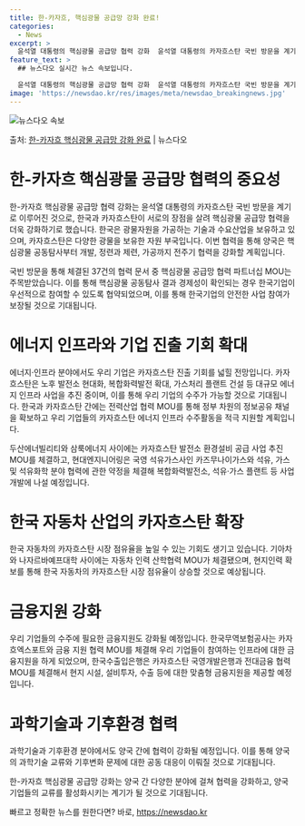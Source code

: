 ```yaml
---
title: 한-카자흐, 핵심광물 공급망 강화 완료!
categories:
  - News
excerpt: >
  윤석열 대통령의 핵심광물 공급망 협력 강화  윤석열 대통령의 카자흐스탄 국빈 방문을 계기로, 우리나라와 카자…
feature_text: >
  ## 뉴스다오 실시간 뉴스 속보입니다.

  윤석열 대통령의 핵심광물 공급망 협력 강화  윤석열 대통령의 카자흐스탄 국빈 방문을 계기로, 우리나라와 카자…
image: 'https://newsdao.kr/res/images/meta/newsdao_breakingnews.jpg'
---
```


![뉴스다오 속보](https://newsdao.kr/res/images/meta/newsdao_breakingnews.jpg)

<p>출처: <a href="https://newsdao.kr/4225" rel="dofollow">한-카자흐 핵심광물 공급망 강화 완료</a> | 뉴스다오</p>

한-카자흐 핵심광물 공급망 협력의 중요성
=======================================
한-카자흐 핵심광물 공급망 협력 강화는 윤석열 대통령의 카자흐스탄 국빈 방문을 계기로 이루어진 것으로, 한국과 카자흐스탄이 서로의 장점을 살려 핵심광물 공급망 협력을 더욱 강화하기로 했습니다. 한국은 광물자원을 가공하는 기술과 수요산업을 보유하고 있으며, 카자흐스탄은 다양한 광물을 보유한 자원 부국입니다. 이번 협력을 통해 양국은 핵심광물 공동탐사부터 개발, 정련과 제련, 가공까지 전주기 협력을 강화할 계획입니다.

국빈 방문을 통해 체결된 37건의 협력 문서 중 핵심광물 공급망 협력 파트너십 MOU는 주목받았습니다. 이를 통해 핵심광물 공동탐사 결과 경제성이 확인되는 경우 한국기업이 우선적으로 참여할 수 있도록 협약되었으며, 이를 통해 한국기업의 안전한 사업 참여가 보장될 것으로 기대됩니다.

에너지 인프라와 기업 진출 기회 확대
=======================================
에너지·인프라 분야에서도 우리 기업은 카자흐스탄 진출 기회를 넓힐 전망입니다. 카자흐스탄은 노후 발전소 현대화, 복합화력발전 확대, 가스처리 플랜트 건설 등 대규모 에너지 인프라 사업을 추진 중이며, 이를 통해 우리 기업의 수주가 가능할 것으로 기대됩니다. 한국과 카자흐스탄 간에는 전력산업 협력 MOU를 통해 정부 차원의 정보공유 채널을 확보하고 우리 기업들의 카자흐스탄 에너지 인프라 수주활동을 적극 지원할 계획입니다.

두산에너빌리티와 삼룩에너지 사이에는 카자흐스탄 발전소 환경설비 공급 사업 추진 MOU를 체결하고, 현대엔지니어링은 국영 석유가스사인 카즈무나이가스와 석유, 가스 및 석유화학 분야 협력에 관한 약정을 체결해 복합화력발전소, 석유·가스 플랜트 등 사업 개발에 나설 예정입니다.

한국 자동차 산업의 카자흐스탄 확장
========================================
한국 자동차의 카자흐스탄 시장 점유율을 높일 수 있는 기회도 생기고 있습니다. 기아차와 나자르바예프대학 사이에는 자동차 인력 산학협력 MOU가 체결됐으며, 현지인력 확보를 통해 한국 자동차의 카자흐스탄 시장 점유율이 상승할 것으로 예상됩니다.

금융지원 강화
================
우리 기업들의 수주에 필요한 금융지원도 강화될 예정입니다. 한국무역보험공사는 카자흐엑스포트와 금융 지원 협력 MOU를 체결해 우리 기업들이 참여하는 인프라에 대한 금융지원을 하게 되었으며, 한국수출입은행은 카자흐스탄 국영개발은행과 전대금융 협력 MOU를 체결해서 현지 시설, 설비투자, 수출 등에 대한 맞춤형 금융지원을 제공할 예정입니다.

과학기술과 기후환경 협력
=============================
과학기술과 기후환경 분야에서도 양국 간에 협력이 강화될 예정입니다. 이를 통해 양국의 과학기술 교류와 기후변화 문제에 대한 공동 대응이 이뤄질 것으로 기대됩니다.

한-카자흐 핵심광물 공급망 강화는 양국 간 다양한 분야에 걸쳐 협력을 강화하고, 양국 기업들의 교류를 활성화시키는 계기가 될 것으로 기대됩니다. 

빠르고 정확한 뉴스를 원한다면? 바로, <a href="https://newsdao.kr" rel="dofollow">https://newsdao.kr</a>


